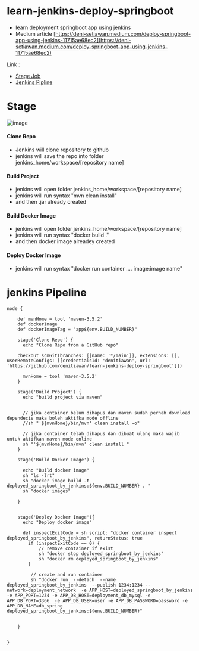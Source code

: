 # learn-jenkins-deploy-springboot
- learn deployment springboot app using jenkins
- Medium article [https://deni-setiawan.medium.com/deploy-springboot-app-using-jenkins-11715ae68ec2](https://deni-setiawan.medium.com/deploy-springboot-app-using-jenkins-11715ae68ec2)

Link :
- [Stage Job](#stage)
- [Jenkins Pipline](#jenkins-pipeline)

 

# Stage
![image](https://user-images.githubusercontent.com/11941308/235840875-3b2a7a7c-90c6-4f36-8448-6bd2ec0c3d88.png)


#### Clone Repo
- Jenkins will clone repository to github
- jenkins will save the repo into folder jenkins_home/workspace/[repository name]

#### Build Project
- jenkins will open folder jenkins_home/workspace/[repository name]
- jenkins will run syntax "mvn clean install" 
- and then .jar already created

#### Build Docker Image
- jenkins will open folder jenkins_home/workspace/[repository name]
- jenkins will run syntax "docker build ."
- and then docker image alreadey created

#### Deploy Docker Image
- jenkins will run syntax "docker run container .... image:image name"


# jenkins Pipeline 
```
node {

    def mvnHome = tool 'maven-3.5.2'
    def dockerImage
    def dockerImageTag = "app${env.BUILD_NUMBER}"

    stage('Clone Repo') {
      echo "Clone Repo from a GitHub repo"

    checkout scmGit(branches: [[name: '*/main']], extensions: [], userRemoteConfigs: [[credentialsId: 'denitiawan', url: 'https://github.com/denitiawan/learn-jenkins-deploy-springboot']])

      mvnHome = tool 'maven-3.5.2'
    }

    stage('Build Project') {
      echo "build project via maven"
      
      
      // jika container belum dihapus dan maven sudah pernah download dependecie maka boleh aktifka mode offline
      //sh "'${mvnHome}/bin/mvn' clean install -o"
      
      // jika container telah dihapus dan dibuat ulang maka wajib untuk aktifkan maven mode online
      sh "'${mvnHome}/bin/mvn' clean install "
    }

    stage('Build Docker Image') {

      echo "Build docker image"
      sh "ls -lrt"
      sh "docker image build -t deployed_springboot_by_jenkins:${env.BUILD_NUMBER} . "
      sh "docker images"

    }


    stage('Deploy Docker Image'){
      echo "Deploy docker image"
      
      def inspectExitCode = sh script: "docker container inspect deployed_springboot_by_jenkins", returnStatus: true
        if (inspectExitCode == 0) {
            // remove container if exist
            sh "docker stop deployed_springboot_by_jenkins"
            sh "docker rm deployed_springboot_by_jenkins"
        } 
        
         // create and run container
         sh "docker run  --detach  --name deployed_springboot_by_jenkins  --publish 1234:1234 --network=deployment_network  -e APP_HOST=deployed_springboot_by_jenkins   -e APP_PORT=1234 -e APP_DB_HOST=deployment_db_mysql -e APP_DB_PORT=3366  -e APP_DB_USER=user -e APP_DB_PASSWORD=password -e APP_DB_NAME=db_spring deployed_springboot_by_jenkins:${env.BUILD_NUMBER}"
      
      
    }


}


```
